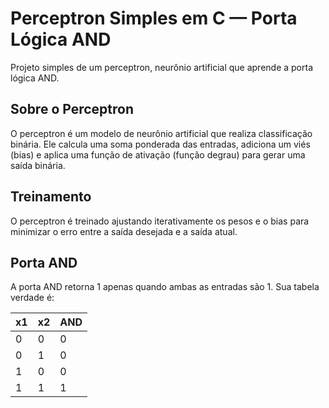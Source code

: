 # Perceptron Simples em C — Porta Lógica AND

Projeto simples de um perceptron, neurônio artificial que aprende a porta lógica AND.

## Sobre o Perceptron

O perceptron é um modelo de neurônio artificial que realiza classificação binária. Ele calcula uma soma ponderada das entradas, adiciona um viés (bias) e aplica uma função de ativação (função degrau) para gerar uma saída binária.

## Treinamento

O perceptron é treinado ajustando iterativamente os pesos e o bias para minimizar o erro entre a saída desejada e a saída atual.

## Porta AND

A porta AND retorna 1 apenas quando ambas as entradas são 1. Sua tabela verdade é:

| x1 | x2 | AND |
|----|----|-----|
| 0  | 0  | 0   |
| 0  | 1  | 0   |
| 1  | 0  | 0   |
| 1  | 1  | 1   |
